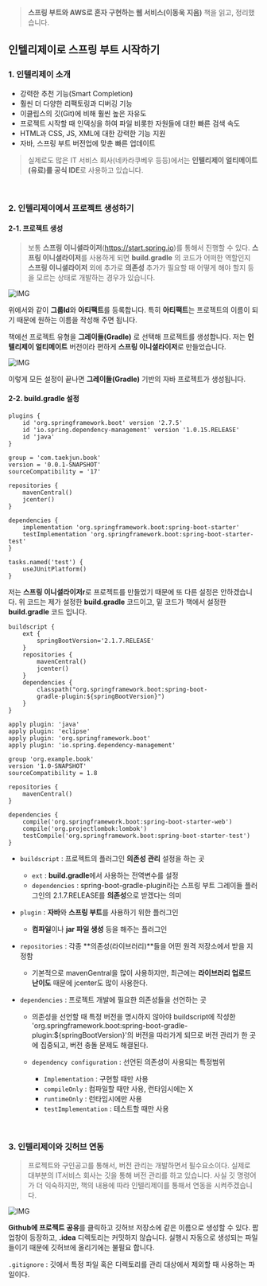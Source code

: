 > **스프링 부트와 AWS로 혼자 구현하는 웹 서비스(이동욱 지음)** 책을 읽고, 정리했습니다.

## 인텔리제이로 스프링 부트 시작하기
### 1. 인텔리제이 소개
- 강력한 추천 기능(Smart Completion)
- 훨씬 더 다양한 리팩토링과 디버깅 기능
- 이클립스의 깃(Git)에 비해 훨씬 높은 자유도
- 프로젝트 시작할 때 인덱싱을 하여 파일 비롯한 자원들에 대한 빠른 검색 속도
- HTML과 CSS, JS, XML에 대한 강력한 기능 지원
- 자바, 스프링 부트 버전업에 맞춘 빠른 업데이트

> 실제로도 많은 IT 서비스 회사(네카라쿠베우 등등)에서는 **인텔리제이 얼티메이트(유료)를 공식 IDE**로 사용하고 있습니다.

<br>

### 2. 인텔리제이에서 프로젝트 생성하기
#### 2-1. 프로젝트 생성
> 보통 **스프링 이니셜라이저**(https://start.spring.io)를 통해서 진행할 수 있다. **스프링 이니셜라이저**를 사용하게 되면 **build.gradle** 의 코드가 어떠한 역할인지 **스프링 이니셜라이저** 외에 추가로 **의존성** 추가가 필요할 때 어떻게 해야 할지 등을 모르는 상태로 개발하는 경우가 있습니다.

![IMG](https://velog.velcdn.com/images/kimtaekjun/post/e746a05c-a097-40e9-8992-cfb93ce7c85d/image.png)

위에서와 같이 **그룹Id**와 **아티팩트**를 등록합니다. 특히 **아티팩트**는 프로젝트의 이름이 되기 때문에 원하는 이름을 작성해 주면 됩니다.

책에선 프로젝트 유형을 **그레이들(Gradle)** 로 선택해 프로젝트를 생성합니다.
저는 **인텔리제이 얼티메이트** 버전이라 편하게 **스프링 이니셜라이저**로 만들었습니다.

![IMG](https://velog.velcdn.com/images/kimtaekjun/post/ef94ae3d-8acb-4306-b30a-c9fb95b47126/image.png)

이렇게 모든 설정이 끝나면 **그레이들(Gradle)** 기반의 자바 프로젝트가 생성됩니다.

#### 2-2. build.gradle 설정
```
plugins {
	id 'org.springframework.boot' version '2.7.5'
	id 'io.spring.dependency-management' version '1.0.15.RELEASE'
	id 'java'
}

group = 'com.taekjun.book'
version = '0.0.1-SNAPSHOT'
sourceCompatibility = '17'

repositories {
	mavenCentral()
	jcenter()
}

dependencies {
	implementation 'org.springframework.boot:spring-boot-starter'
	testImplementation 'org.springframework.boot:spring-boot-starter-test'
}

tasks.named('test') {
	useJUnitPlatform()
}
```
저는 **스프링 이니셜라이저r**로 프로젝트를 만들었기 때문에 또 다른 설정은 안하겠습니다.
위 코드는 제가 설정한 **build.gradle** 코드이고, 밑 코드가 책에서 설정한 **build.gradle** 코드 입니다.
<br>

```
buildscript {
    ext {
        springBootVersion='2.1.7.RELEASE'
    }
    repositories {
        mavenCentral()
        jcenter()
    }
    dependencies {
        classpath("org.springframework.boot:spring-boot-
        gradle-plugin:${springBootVersion}")
    }
}

apply plugin: 'java'
apply plugin: 'eclipse'
apply plugin: 'org.springframework.boot'
apply plugin: 'io.spring.dependency-management'

group 'org.example.book'
version '1.0-SNAPSHOT'
sourceCompatibility = 1.8

repositories {
    mavenCentral()
}

dependencies {
    compile('org.springframework.boot:spring-boot-starter-web')
    compile('org.projectlombok:lombok')
    testCompile('org.springframework.boot:spring-boot-starter-test')
}
```
- `buildscript` : 프로젝트의 플러그인 **의존성 관리** 설정을 하는 곳
    - `ext` : **build.gradle**에서 사용하는 전역변수를 설정
    - `dependencies` : spring-boot-gradle-plugin라는 스프링 부트 그레이들 플러그인의 2.1.7.RELEASE를 **의존성**으로 받겠다는 의미


- `plugin` : **자바**와 **스프링 부트**를 사용하기 위한 플러그인
    - **컴파일**이나 **jar 파일 생성** 등을 해주는 플러그인


- `repositories` : 각종 **의존성(라이브러리)**들을 어떤 원격 저장소에서 받을 지 정함
    - 기본적으로 mavenGentral을 많이 사용하지만, 최근에는 **라이브러리 업로드 난이도** 때문에 jcenter도 많이 사용한다.


- `dependencies` : 프로젝트 개발에 필요한 의존성들을 선언하는 곳
    - 의존성을 선언할 때 특정 버전을 명시하지 않아야 buildscript에 작성한 'org.springframework.boot:spring-boot-gradle-plugin:${springBootVersion}'의 버전을 따라가게 되므로 버전 관리가 한 곳에 집중되고, 버전 충돌 문제도 해결된다.

    - `dependency configuration` : 선언된 의존성이 사용되는 특정범위
        - `Implementation` : 구현할 때만 사용
        - `compileOnly` : 컴파일할 때만 사용, 런타임시에는 X
        - `runtimeOnly` : 런타임시에만 사용
        - `testImplementation` : 테스트할 때만 사용

<br>

### 3. 인텔리제이와 깃허브 연동
> 프로젝트와 구인공고를 통해서, 버전 관리는 개발하면서 필수요소이다.
실제로 대부분의 IT서비스 회사는 깃을 통해 버전 관리를 하고 있습니다.
사실 깃 명령어가 더 익숙하지만, 책의 내용에 따라 인텔리제이를 통해서 연동을 시켜주겠습니다.

![IMG](https://velog.velcdn.com/images/kimtaekjun/post/b9534900-04a2-4ffa-ab11-fa7c8a9f6b88/image.png)

**Github에 프로젝트 공유**를 클릭하고 깃허브 저장소에 같은 이름으로 생성할 수 있다. 팝업창이 등장하고, **.idea** 디렉토리는 커밋하지 않습니다. 실행시 자동으로 생성되는 파일들이기 때문에 깃허브에 올리기에는 불필요 합니다.

`.gitignore` : 깃에서 특정 파일 혹은 디렉토리를 관리 대상에서 제외할 때 사용하는 파일이다.